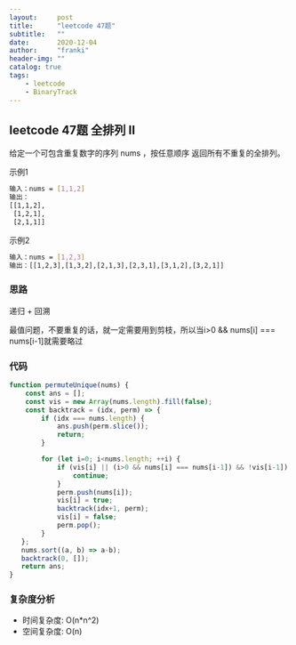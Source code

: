 ```yaml
---
layout:     post
title:      "leetcode 47题"
subtitle:   ""
date:       2020-12-04
author:     "franki"
header-img: ""
catalog: true
tags:
    - leetcode
    - BinaryTrack
---
```


## leetcode 47题 全排列 II

给定一个可包含重复数字的序列 nums ，按任意顺序 返回所有不重复的全排列。

示例1

```bash
输入：nums = [1,1,2]
输出：
[[1,1,2],
 [1,2,1],
 [2,1,1]]
```

示例2

```bash
输入：nums = [1,2,3]
输出：[[1,2,3],[1,3,2],[2,1,3],[2,3,1],[3,1,2],[3,2,1]]
```

### 思路

递归 + 回溯

最值问题，不要重复的话，就一定需要用到剪枝，所以当i>0 && nums[i] === nums[i-1]就需要略过

### 代码

```js
function permuteUnique(nums) {
    const ans = [];
    const vis = new Array(nums.length).fill(false);
    const backtrack = (idx, perm) => {
        if (idx === nums.length) {
            ans.push(perm.slice());
            return;
        }

        for (let i=0; i<nums.length; ++i) {
            if (vis[i] || (i>0 && nums[i] === nums[i-1]) && !vis[i-1]) {
                continue;
            }
            perm.push(nums[i]);
            vis[i] = true;
            backtrack(idx+1, perm);
            vis[i] = false;
            perm.pop();
        }
   };
   nums.sort((a, b) => a-b);
   backtrack(0, []);
   return ans;
}
```

### 复杂度分析

- 时间复杂度: O(n*n^2)
- 空间复杂度: O(n)

